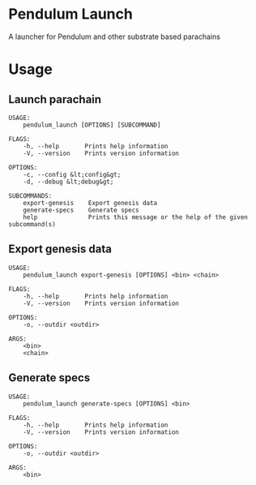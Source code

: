 # Pendulum Launch
A launcher for Pendulum and other substrate based parachains

# Usage 
## Launch parachain 
```
USAGE:
    pendulum_launch [OPTIONS] [SUBCOMMAND]

FLAGS:
    -h, --help       Prints help information
    -V, --version    Prints version information

OPTIONS:
    -c, --config &lt;config&gt;    
    -d, --debug &lt;debug&gt;      

SUBCOMMANDS:
    export-genesis    Export genesis data
    generate-specs    Generate specs
    help              Prints this message or the help of the given subcommand(s)
```

## Export genesis data
```
USAGE:
    pendulum_launch export-genesis [OPTIONS] <bin> <chain>

FLAGS:
    -h, --help       Prints help information
    -V, --version    Prints version information

OPTIONS:
    -o, --outdir <outdir>    

ARGS:
    <bin>      
    <chain>
```

## Generate specs
```
USAGE:
    pendulum_launch generate-specs [OPTIONS] <bin>

FLAGS:
    -h, --help       Prints help information
    -V, --version    Prints version information

OPTIONS:
    -o, --outdir <outdir>    

ARGS:
    <bin>
```
